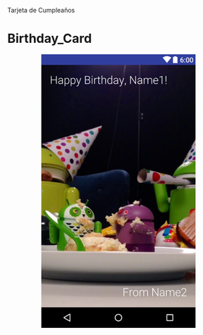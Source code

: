 Tarjeta de Cumpleaños
# Birthday_Card
<p align="center">
  <img src="https://raw.githubusercontent.com/beta3000/Birthday_Card/master/app/src/main/res/drawable/layout-2016-09-01-212023.png" width="350"/>
</p>
